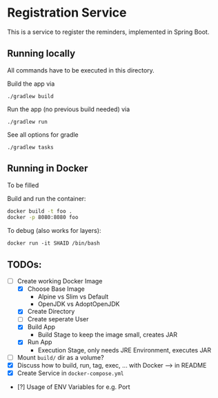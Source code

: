 # Registration Service

This is a service to register the reminders, implemented in Spring Boot.

## Running locally
All commands have to be executed in this directory.

Build the app via
```
./gradlew build
```

Run the app (no previous build needed) via
```
./gradlew run
```

See all options for gradle
```
./gradlew tasks
```

## Running in Docker
To be filled

Build and run the container:
```sh
docker build -t foo .
docker -p 8080:8080 foo
```

To debug (also works for layers):
```
docker run -it SHAID /bin/bash
```

## TODOs:
* [ ] Create working Docker Image
    * [x] Choose Base Image
        * Alpine vs Slim vs Default
        * OpenJDK vs AdoptOpenJDK
    * [x] Create Directory
    * [ ] Create seperate User
    * [x] Build App
        * Build Stage to keep the image small, creates JAR
    * [x] Run App
        * Execution Stage, only needs JRE Environment, executes JAR
* [ ] Mount `build/` dir as a volume?
* [x] Discuss how to build, run, tag, exec, ... with Docker --> in README
* [x] Create Service in `docker-compose.yml`
* [?] Usage of ENV Variables for e.g. Port

